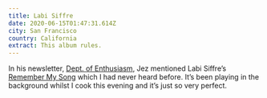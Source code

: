 ```yaml
---
title: Labi Siffre
date: 2020-06-15T01:47:31.614Z
city: San Francisco
country: California
extract: This album rules.
---
```

In his newsletter, [Dept. of Enthusiasm](https://jezburrows.com/enthusiasm/), Jez mentioned Labi Siffre’s [Remember My Song](https://www.youtube.com/watch?v=a25L_FZgEr4) which I had never heard before. It’s been playing in the background whilst I cook this evening and it’s just so very perfect.